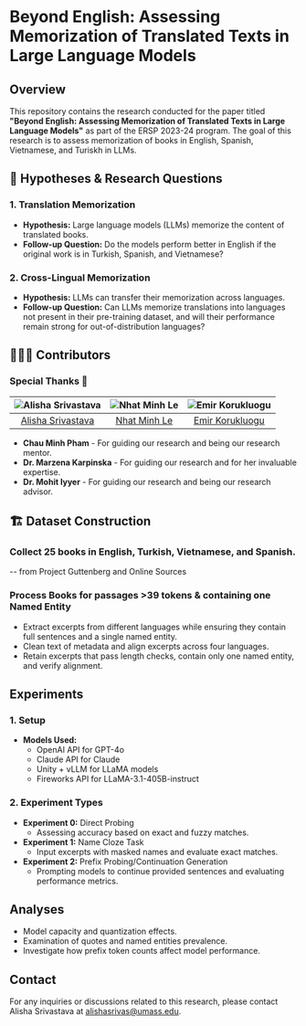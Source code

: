 # Beyond English: Assessing Memorization of Translated Texts in Large Language Models

## Overview

This repository contains the research conducted for the paper titled **"Beyond English: Assessing Memorization of Translated Texts in Large Language Models"** as part of the ERSP 2023-24 program. The goal of this research is to assess memorization of books in English, Spanish, Vietnamese, and Turiskh in LLMs. 

## 🚀 Hypotheses & Research Questions

### 1. Translation Memorization
- **Hypothesis:** Large language models (LLMs) memorize the content of translated books.
- **Follow-up Question:** Do the models perform better in English if the original work is in Turkish, Spanish, and Vietnamese?

### 2. Cross-Lingual Memorization
- **Hypothesis:** LLMs can transfer their memorization across languages.
- **Follow-up Question:** Can LLMs memorize translations into languages not present in their pre-training dataset, and will their performance remain strong for out-of-distribution languages?

## 👩🏻‍💻 Contributors

### Special Thanks 🌟
| ![Alisha Srivastava](https://avatars.githubusercontent.com/alishasrivas?s=100) | ![Nhat Minh Le](https://avatars.githubusercontent.com/nhminhle?s=100) | ![Emir Korukluogu](https://avatars.githubusercontent.com/emirkaan5?s=100) |
|:---:|:---:|:---:|
| [Alisha Srivastava](https://github.com/alishasrivas) | [Nhat Minh Le](https://github.com/nhminhle) | [Emir Korukluogu](https://github.com/emirkaan5) |

- **Chau Minh Pham** - For guiding our research and being our research mentor.
- **Dr. Marzena Karpinska** - For guiding our research and for her invaluable expertise. 
- **Dr. Mohit Iyyer** - For guiding our research and being our research advisor.

## 🏗️ Dataset Construction

### Collect 25 books in English, Turkish, Vietnamese, and Spanish.
-- from Project Guttenberg and Online Sources 

### Process Books for passages >39 tokens & containing one Named Entity
- Extract excerpts from different languages while ensuring they contain full sentences and a single named entity.
- Clean text of metadata and align excerpts across four languages.
- Retain excerpts that pass length checks, contain only one named entity, and verify alignment.

## Experiments

### 1. Setup
- **Models Used:**
  - OpenAI API for GPT-4o
  - Claude API for Claude
  - Unity + vLLM for LLaMA models
  - Fireworks API for LLaMA-3.1-405B-instruct

### 2. Experiment Types
- **Experiment 0:** Direct Probing
  - Assessing accuracy based on exact and fuzzy matches.
- **Experiment 1:** Name Cloze Task
  - Input excerpts with masked names and evaluate exact matches.
- **Experiment 2:** Prefix Probing/Continuation Generation
  - Prompting models to continue provided sentences and evaluating performance metrics.

## Analyses

- Model capacity and quantization effects.
- Examination of quotes and named entities prevalence.
- Investigate how prefix token counts affect model performance.

## Contact

For any inquiries or discussions related to this research, please contact Alisha Srivastava at alishasrivas@umass.edu.
